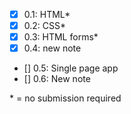- [x] 0.1: HTML*
- [x] 0.2: CSS*
- [x] 0.3: HTML forms*
- [x] 0.4: new note
- [] 0.5: Single page app
- [] 0.6: New note

\* = no submission required